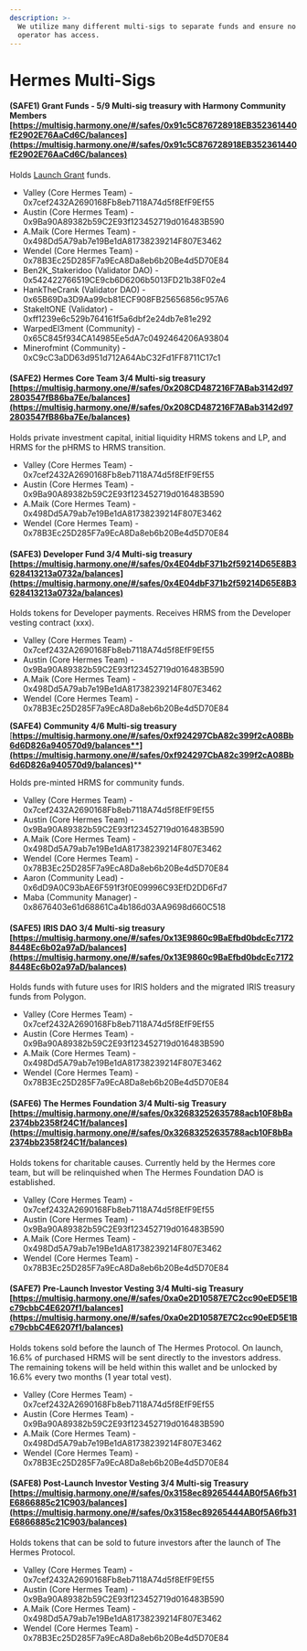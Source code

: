 ```yaml
---
description: >-
  We utilize many different multi-sigs to separate funds and ensure no single
  operator has access.
---
```


# Hermes Multi-Sigs

#### (SAFE1) Grant Funds - 5/9 Multi-sig treasury with Harmony Community Members [https://multisig.harmony.one/#/safes/0x91c5C876728918EB352361440fE2902E76AaCd6C/balances](https://multisig.harmony.one/#/safes/0x91c5C876728918EB352361440fE2902E76AaCd6C/balances)

Holds [Launch Grant](https://talk.harmony.one/t/hermes-defi-the-hermes-protocol/10339) funds.

* Valley (Core Hermes Team) - 0x7cef2432A2690168Fb8eb7118A74d5f8EfF9Ef55
* Austin (Core Hermes Team) - 0x9Ba90A89382b59C2E93f123452719d016483B590
* A.Maik (Core Hermes Team) - 0x498Dd5A79ab7e19Be1dA81738239214F807E3462
* Wendel (Core Hermes Team) - 0x78B3Ec25D285F7a9EcA8Da8eb6b20Be4d5D70E84
* Ben2K\_Stakeridoo (Validator DAO) - 0x542422766519CE9cb6D6206b5013FD21b38F02e4&#x20;
* HankTheCrank (Validator DAO) - 0x65B69Da3D9Aa99cb81ECF908FB25656856c957A6
* StakeItONE (Validator) - 0xff1239e6c529b764161f5a6dbf2e24db7e81e292
* WarpedEl3ment (Community) - 0x65C845f934CA14985Ee5dA7c0492464206A93804
* Minerofmint (Community) - 0xC9cC3aDD63d951d712A64AbC32Fd1FF8711C17c1

#### (SAFE2) Hermes Core Team 3/4 Multi-sig treasury [https://multisig.harmony.one/#/safes/0x208CD487216F7ABab3142d972803547fB86ba7Ee/balances](https://multisig.harmony.one/#/safes/0x208CD487216F7ABab3142d972803547fB86ba7Ee/balances)

Holds private investment capital, initial liquidity HRMS tokens and LP, and HRMS for the pHRMS to HRMS transition.

* Valley (Core Hermes Team) - 0x7cef2432A2690168Fb8eb7118A74d5f8EfF9Ef55
* Austin (Core Hermes Team) - 0x9Ba90A89382b59C2E93f123452719d016483B590
* A.Maik (Core Hermes Team) - 0x498Dd5A79ab7e19Be1dA81738239214F807E3462
* Wendel (Core Hermes Team) - 0x78B3Ec25D285F7a9EcA8Da8eb6b20Be4d5D70E84

#### (SAFE3) Developer Fund 3/4 Multi-sig treasury [https://multisig.harmony.one/#/safes/0x4E04dbF371b2f59214D65E8B3628413213a0732a/balances](https://multisig.harmony.one/#/safes/0x4E04dbF371b2f59214D65E8B3628413213a0732a/balances)

Holds tokens for Developer payments. Receives HRMS from the Developer vesting contract (xxx).

* Valley (Core Hermes Team) - 0x7cef2432A2690168Fb8eb7118A74d5f8EfF9Ef55
* Austin (Core Hermes Team) - 0x9Ba90A89382b59C2E93f123452719d016483B590
* A.Maik (Core Hermes Team) - 0x498Dd5A79ab7e19Be1dA81738239214F807E3462
* Wendel (Core Hermes Team) - 0x78B3Ec25D285F7a9EcA8Da8eb6b20Be4d5D70E84

**(SAFE4) Community 4/6 Multi-sig treasury** [**https://multisig.harmony.one/#/safes/0xf924297CbA82c399f2cA08Bb6d6D826a940570d9/balances**](https://multisig.harmony.one/#/safes/0xf924297CbA82c399f2cA08Bb6d6D826a940570d9/balances)****

Holds pre-minted HRMS for community funds.

* Valley (Core Hermes Team) - 0x7cef2432A2690168Fb8eb7118A74d5f8EfF9Ef55
* Austin (Core Hermes Team) - 0x9Ba90A89382b59C2E93f123452719d016483B590
* A.Maik (Core Hermes Team) - 0x498Dd5A79ab7e19Be1dA81738239214F807E3462
* Wendel (Core Hermes Team) - 0x78B3Ec25D285F7a9EcA8Da8eb6b20Be4d5D70E84
* Aaron (Community Lead) - 0x6dD9A0C93bAE6F591f3f0E09996C93EfD2DD6Fd7
* Maba (Community Manager) - 0x8676403e61d68861Ca4b186d03AA9698d660C518

#### (SAFE5) IRIS DAO 3/4 Multi-sig treasury [https://multisig.harmony.one/#/safes/0x13E9860c9BaEfbd0bdcEc71728448Ec6b02a97aD/balances](https://multisig.harmony.one/#/safes/0x13E9860c9BaEfbd0bdcEc71728448Ec6b02a97aD/balances)

Holds funds with future uses for IRIS holders and the migrated IRIS treasury funds from Polygon.

* Valley (Core Hermes Team) - 0x7cef2432A2690168Fb8eb7118A74d5f8EfF9Ef55
* Austin (Core Hermes Team) - 0x9Ba90A89382b59C2E93f123452719d016483B590
* A.Maik (Core Hermes Team) - 0x498Dd5A79ab7e19Be1dA81738239214F807E3462
* Wendel (Core Hermes Team) - 0x78B3Ec25D285F7a9EcA8Da8eb6b20Be4d5D70E84

#### (SAFE6) The Hermes Foundation 3/4 Multi-sig Treasury [https://multisig.harmony.one/#/safes/0x32683252635788acb10F8bBa2374bb2358f24C1f/balances](https://multisig.harmony.one/#/safes/0x32683252635788acb10F8bBa2374bb2358f24C1f/balances)

Holds tokens for charitable causes. Currently held by the Hermes core team, but will be relinquished when The Hermes Foundation DAO is established.&#x20;

* Valley (Core Hermes Team) - 0x7cef2432A2690168Fb8eb7118A74d5f8EfF9Ef55
* Austin (Core Hermes Team) - 0x9Ba90A89382b59C2E93f123452719d016483B590
* A.Maik (Core Hermes Team) - 0x498Dd5A79ab7e19Be1dA81738239214F807E3462
* Wendel (Core Hermes Team) - 0x78B3Ec25D285F7a9EcA8Da8eb6b20Be4d5D70E84

#### (SAFE7) Pre-Launch Investor Vesting 3/4 Multi-sig Treasury [https://multisig.harmony.one/#/safes/0xa0e2D10587E7C2cc90eED5E1Bc79cbbC4E6207f1/balances](https://multisig.harmony.one/#/safes/0xa0e2D10587E7C2cc90eED5E1Bc79cbbC4E6207f1/balances)

Holds tokens sold before the launch of The Hermes Protocol. On launch, 16.6% of purchased HRMS will be sent directly to the investors address. The remaining tokens will be held within this wallet and be unlocked by 16.6% every two months (1 year total vest).

* Valley (Core Hermes Team) - 0x7cef2432A2690168Fb8eb7118A74d5f8EfF9Ef55
* Austin (Core Hermes Team) - 0x9Ba90A89382b59C2E93f123452719d016483B590
* A.Maik (Core Hermes Team) - 0x498Dd5A79ab7e19Be1dA81738239214F807E3462
* Wendel (Core Hermes Team) - 0x78B3Ec25D285F7a9EcA8Da8eb6b20Be4d5D70E84

#### (SAFE8) Post-Launch Investor Vesting 3/4 Multi-sig Treasury [https://multisig.harmony.one/#/safes/0x3158ec89265444AB0f5A6fb31E6866885c21C903/balances](https://multisig.harmony.one/#/safes/0x3158ec89265444AB0f5A6fb31E6866885c21C903/balances)

Holds tokens that can be sold to future investors after the launch of The Hermes Protocol.

* Valley (Core Hermes Team) - 0x7cef2432A2690168Fb8eb7118A74d5f8EfF9Ef55
* Austin (Core Hermes Team) - 0x9Ba90A89382b59C2E93f123452719d016483B590
* A.Maik (Core Hermes Team) - 0x498Dd5A79ab7e19Be1dA81738239214F807E3462
* Wendel (Core Hermes Team) - 0x78B3Ec25D285F7a9EcA8Da8eb6b20Be4d5D70E84

